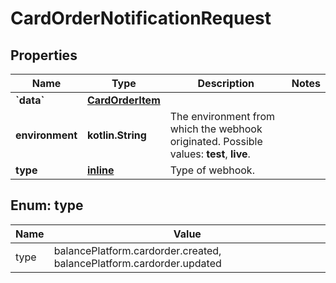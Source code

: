 
# CardOrderNotificationRequest

## Properties
Name | Type | Description | Notes
------------ | ------------- | ------------- | -------------
**&#x60;data&#x60;** | [**CardOrderItem**](CardOrderItem.md) |  | 
**environment** | **kotlin.String** | The environment from which the webhook originated.  Possible values: **test**, **live**. | 
**type** | [**inline**](#Type) | Type of webhook. | 


<a name="Type"></a>
## Enum: type
Name | Value
---- | -----
type | balancePlatform.cardorder.created, balancePlatform.cardorder.updated



